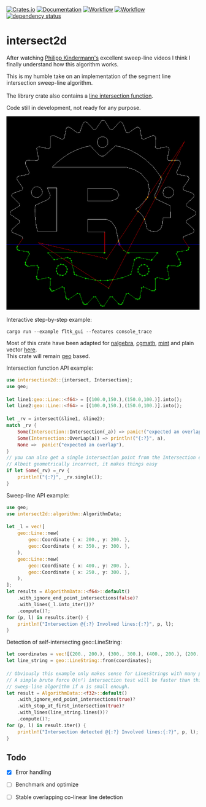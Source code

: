 

[![Crates.io](https://meritbadge.herokuapp.com/intersect2d)](https://crates.io/crates/intersect2d)
[![Documentation](https://docs.rs/intersect2d/badge.svg)](https://docs.rs/intersect2d)
[![Workflow](https://github.com/eadf/intersect2d.rs/workflows/Rust/badge.svg)](https://github.com/eadf/intersect2d.rs/workflows/Rust/badge.svg)
[![Workflow](https://github.com/eadf/intersect2d.rs/workflows/Clippy/badge.svg)](https://github.com/eadf/intersect2d.rs/workflows/Clippy/badge.svg)
[![dependency status](https://deps.rs/crate/intersect2d/0.3.1/status.svg)](https://deps.rs/crate/intersect2d/0.3.1)
# intersect2d
After watching [Philipp Kindermann's](https://www.youtube.com/watch?v=I9EsN2DTnN8) excellent sweep-line 
videos I think I finally understand how this algorithm works.

This is my humble take on an implementation of the segment line 
intersection sweep-line algorithm.
\
\
The library crate also contains a [line intersection function](https://stackoverflow.com/a/565282).

Code still in development, not ready for any purpose.

![Rusty voronoi](img.png)

Interactive step-by-step example:
```fish
cargo run --example fltk_gui --features console_trace
```

Most of this crate have been adapted for [nalgebra](https://crates.io/crates/nalgebra), 
[cgmath](https://crates.io/crates/cgmath), [mint](https://crates.io/crates/mint) and plain vector [here](https://crates.io/crates/linestring).
\
This crate will remain [geo](https://crates.io/crates/geo) based.

Intersection function API example:
```rust
use intersection2d::{intersect, Intersection};
use geo;

let line1:geo::Line::<f64> = [(100.0,150.),(150.0,100.)].into();
let line2:geo::Line::<f64> = [(100.0,150.),(150.0,100.)].into();

let _rv = intersect(&line1, &line2);
match _rv {
    Some(Intersection::Intersection(_a)) => panic!("expected an overlap"),
    Some(Intersection::OverLap(a)) => println!("{:?}", a),
    None =>  panic!("expected an overlap"),
}
// you can also get a single intersection point from the Intersection enum.
// Albeit geometrically incorrect, it makes things easy
if let Some(_rv) =_rv {
    println!("{:?}", _rv.single());
}
```

Sweep-line API example:
```rust
use geo;
use intersect2d::algorithm::AlgorithmData;

let _l = vec![
    geo::Line::new(
        geo::Coordinate { x: 200., y: 200. },
        geo::Coordinate { x: 350., y: 300. },
    ),
    geo::Line::new(
        geo::Coordinate { x: 400., y: 200. },
        geo::Coordinate { x: 250., y: 300. },
    ),
];
let results = AlgorithmData::<f64>::default()
    .with_ignore_end_point_intersections(false)?
    .with_lines(_l.into_iter())?
    .compute()?;
for (p, l) in results.iter() {
    println!("Intersection @{:?} Involved lines:{:?}", p, l);
}
```

Detection of self-intersecting geo::LineString:
```rust
let coordinates = vec![(200., 200.), (300., 300.), (400., 200.), (200., 300.)];
let line_string = geo::LineString::from(coordinates);

// Obviously this example only makes sense for LinesStrings with many points.
// A simple brute force O(n²) intersection test will be faster than this O(nlog(n)+k) 
// sweep-line algorithm if n is small enough.  
let result = AlgorithmData::<f32>::default()
    .with_ignore_end_point_intersections(true)?
    .with_stop_at_first_intersection(true)?
    .with_lines(line_string.lines())?
    .compute()?;
for (p, l) in result.iter() {
    println!("Intersection detected @{:?} Involved lines:{:?}", p, l);
}
```

## Todo
- [x] Error handling
- [ ] Benchmark and optimize
- [ ] Stable overlapping co-linear line detection

